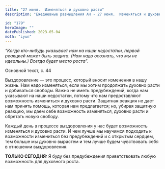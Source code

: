 ```yaml
---
title: "27 июня.  Изменяться и духовно расти"
description: "Ежедневные размышления АН - 27 июня.  Изменяться и духовно расти"

id: "179"
heroImage: ""
datePublished: 2023-05-04
moth: "iyun"
---
```


_“Когда кто-нибудь указывает нам на наши недостатки, первой реакцией может
быть защита. (Нам надо осознать, что мы не идеальны.) Всегда будет место
роста”._

Основной текст, с. 44

Выздоровление — это процесс, который вносит изменения в нашу жизнь. Нам надо
изменяться, если мы хотим продолжать духовно расти и добиваться свободы. Важно
не иметь предубеждений, когда нам указывают на наши недостатки, потому что нам
предоставляют возможность измениться и духовно расти. Защитная реакция не дает
нам принять помощь, которая нам предлагается; но, убирая защитную реакцию, мы
даем себе возможность изменяться, духовно расти и обретать новую свободу.

Каждый день в процессе выздоровления у нас будет возможность изменяться и
духовно расти. И чем лучше мы научимся подходить к возможности измениться без
предубеждений и с открытым сердцем, тем больше мы духовно вырастем и тем лучше
будем чувствовать себя в отношении выздоровления.

**ТОЛЬКО СЕГОДНЯ:** Я буду без предубеждения приветствовать любую возможность
для духовного роста.
